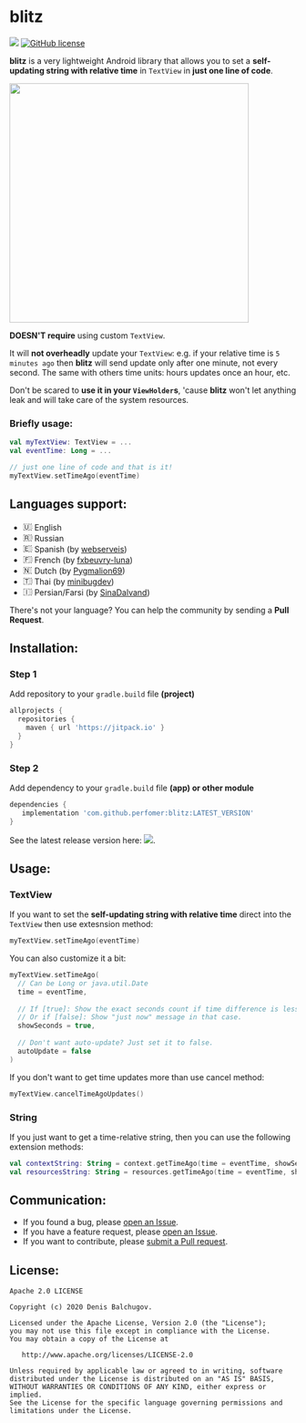 # blitz
<img src="https://jitpack.io/v/Perfomer/blitz.svg"> [![GitHub license](https://img.shields.io/github/license/Perfomer/blitz)](https://github.com/Perfomer/blitz/blob/master/LICENSE)

**blitz** is a very lightweight Android library that allows you to set a **self-updating string with relative time** in `TextView` in **just one line of code**.

<img src="art/blitz_preview.gif" width="420">

**DOESN'T require** using custom `TextView`.

It will **not overheadly** update your `TextView`: e.g. if your relative time is `5 minutes ago` then **blitz** will send update only after one minute, not every second. The same with others time units: hours updates once an hour, etc.

Don't be scared to **use it in your `ViewHolder`s**, 'cause **blitz** won't let anything leak and will take care of the system resources.

### Briefly usage:
```kotlin
val myTextView: TextView = ...
val eventTime: Long = ...

// just one line of code and that is it!
myTextView.setTimeAgo(eventTime)
```

## Languages support:
- <img src="https://emojio.ru/images/apple-b/1f1fa-1f1f8.png" alt="🇺🇸" width="16"> English
- <img src="https://emojio.ru/images/apple-b/1f1f7-1f1fa.png" alt="🇷🇺" width="16"> Russian
- <img src="https://emojio.ru/images/apple-b/1f1ea-1f1f8.png" alt="🇪🇸" width="16"> Spanish (by [webserveis](https://github.com/webserveis))
- <img src="https://emojio.ru/images/apple-b/1f1eb-1f1f7.png" alt="🇫🇷" width="16"> French (by [fxbeuvry-luna](https://github.com/fxbeuvry-luna))
- <img src="https://emojio.ru/images/apple-b/1f1f3-1f1f1.png" alt="🇳🇱" width="16"> Dutch (by [Pygmalion69](https://github.com/Pygmalion69))
- <img src="https://emojio.ru/images/apple-b/1f1f9-1f1ed.png" alt="🇹🇭" width="16"> Thai (by [minibugdev](https://github.com/minibugdev))
- <img src="https://emojio.ru/images/apple-b/1f1ee-1f1f7.png" alt="🇮🇷" width="16"> Persian/Farsi (by [SinaDalvand](https://github.com/sinadalvand))


There's not your language? You can help the community by sending a **Pull Request**.

## Installation:
### Step 1
Add repository to your `gradle.build` file **(project)**
```gradle
allprojects {
  repositories {
    maven { url 'https://jitpack.io' }
  }
}
```
### Step 2
Add dependency to your `gradle.build` file __(app) or other module__
```gradle
dependencies {
   implementation 'com.github.perfomer:blitz:LATEST_VERSION'
}
```
See the latest release version here: <img src="https://jitpack.io/v/Perfomer/blitz.svg">.

## Usage:
### TextView
If you want to set the **self-updating string with relative time** direct into the `TextView` then use extesnsion method:
```kotlin
myTextView.setTimeAgo(eventTime)
```

You can also customize it a bit:
```kotlin
myTextView.setTimeAgo(
  // Can be Long or java.util.Date
  time = eventTime,
  
  // If [true]: Show the exact seconds count if time difference is less than minute 
  // Or if [false]: Show "just now" message in that case.
  showSeconds = true, 
  
  // Don't want auto-update? Just set it to false.
  autoUpdate = false 
)
```

If you don't want to get time updates more than use cancel method:
```kotlin
myTextView.cancelTimeAgoUpdates()
```

### String
If you just want to get a time-relative string, then you can use the following extension methods:
```kotlin
val contextString: String = context.getTimeAgo(time = eventTime, showSeconds = false)
val resourcesString: String = resources.getTimeAgo(time = eventTime, showSeconds = false)
```

## Communication:
- If you found a bug, please [open an Issue](https://github.com/Perfomer/blitz/issues).
- If you have a feature request, please [open an Issue](https://github.com/Perfomer/blitz/issues).
- If you want to contribute, please [submit a Pull request](https://github.com/Perfomer/blitz/pulls).

## License:
```
Apache 2.0 LICENSE

Copyright (c) 2020 Denis Balchugov.

Licensed under the Apache License, Version 2.0 (the "License");
you may not use this file except in compliance with the License.
You may obtain a copy of the License at

   http://www.apache.org/licenses/LICENSE-2.0

Unless required by applicable law or agreed to in writing, software
distributed under the License is distributed on an "AS IS" BASIS,
WITHOUT WARRANTIES OR CONDITIONS OF ANY KIND, either express or implied.
See the License for the specific language governing permissions and
limitations under the License.
```
